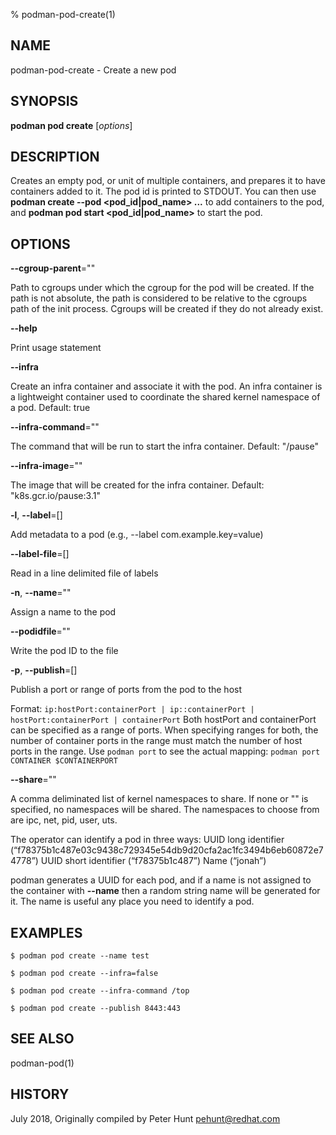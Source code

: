 % podman-pod-create(1)

## NAME
podman\-pod\-create - Create a new pod

## SYNOPSIS
**podman pod create** [*options*]

## DESCRIPTION

Creates an empty pod, or unit of multiple containers, and prepares it to have
containers added to it. The pod id is printed to STDOUT. You can then use
**podman create --pod \<pod_id|pod_name\> ...** to add containers to the pod, and
**podman pod start \<pod_id|pod_name\>** to start the pod.

## OPTIONS

**--cgroup-parent**=""

Path to cgroups under which the cgroup for the pod will be created. If the path is not absolute, the path is considered to be relative to the cgroups path of the init process. Cgroups will be created if they do not already exist.

**--help**

Print usage statement

**--infra**

Create an infra container and associate it with the pod. An infra container is a lightweight container used to coordinate the shared kernel namespace of a pod. Default: true

**--infra-command**=""

The command that will be run to start the infra container. Default: "/pause"

**--infra-image**=""

The image that will be created for the infra container. Default: "k8s.gcr.io/pause:3.1"

**-l**, **--label**=[]

Add metadata to a pod (e.g., --label com.example.key=value)

**--label-file**=[]

Read in a line delimited file of labels

**-n**, **--name**=""

Assign a name to the pod

**--podidfile**=""

Write the pod ID to the file

**-p**, **--publish**=[]

Publish a port or range of ports from the pod to the host

Format: `ip:hostPort:containerPort | ip::containerPort | hostPort:containerPort | containerPort`
Both hostPort and containerPort can be specified as a range of ports.
When specifying ranges for both, the number of container ports in the range must match the number of host ports in the range.
Use `podman port` to see the actual mapping: `podman port CONTAINER $CONTAINERPORT`

**--share**=""

A comma deliminated list of kernel namespaces to share. If none or "" is specified, no namespaces will be shared. The namespaces to choose from are ipc, net, pid, user, uts.

The operator can identify a pod in three ways:
UUID long identifier (“f78375b1c487e03c9438c729345e54db9d20cfa2ac1fc3494b6eb60872e74778”)
UUID short identifier (“f78375b1c487”)
Name (“jonah”)

podman generates a UUID for each pod, and if a name is not assigned
to the container with **--name** then a random string name will be generated
for it. The name is useful any place you need to identify a pod.

## EXAMPLES

```
$ podman pod create --name test

$ podman pod create --infra=false

$ podman pod create --infra-command /top

$ podman pod create --publish 8443:443
```

## SEE ALSO
podman-pod(1)

## HISTORY
July 2018, Originally compiled by Peter Hunt <pehunt@redhat.com>
